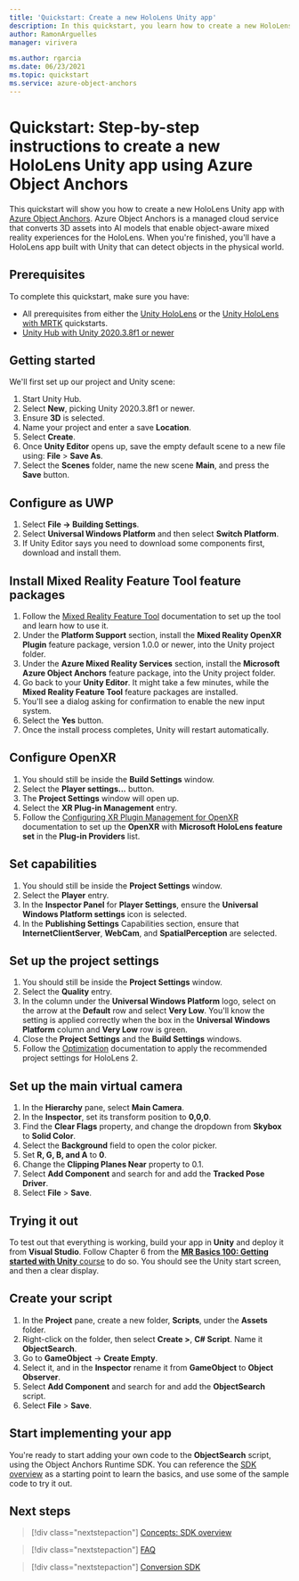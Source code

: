 ```yaml
---
title: 'Quickstart: Create a new HoloLens Unity app'
description: In this quickstart, you learn how to create a new HoloLens Unity app using Object Anchors.
author: RamonArguelles
manager: virivera

ms.author: rgarcia
ms.date: 06/23/2021
ms.topic: quickstart
ms.service: azure-object-anchors
---
```

# Quickstart: Step-by-step instructions to create a new HoloLens Unity app using Azure Object Anchors

This quickstart will show you how to create a new HoloLens Unity app with [Azure Object Anchors](../overview.md). Azure
Object Anchors is a managed cloud service that converts 3D assets into AI models that enable object-aware mixed
reality experiences for the HoloLens. When you're finished, you'll have a HoloLens app built with Unity that can detect
objects in the physical world.

## Prerequisites

To complete this quickstart, make sure you have:

* All prerequisites from either the [Unity HoloLens](get-started-unity-hololens.md) or the [Unity HoloLens with MRTK](get-started-unity-hololens-mrtk.md) quickstarts.
* <a href="https://unity3d.com/get-unity/download" target="_blank">Unity Hub with Unity 2020.3.8f1 or newer</a>

## Getting started

We'll first set up our project and Unity scene:

1. Start Unity Hub.
1. Select **New**, picking Unity 2020.3.8f1 or newer.
1. Ensure **3D** is selected.
1. Name your project and enter a save **Location**.
1. Select **Create**.
1. Once **Unity Editor** opens up, save the empty default scene to a new file using: **File** > **Save As**.
1. Select the **Scenes** folder, name the new scene **Main**, and press the **Save** button.

## Configure as UWP

1. Select **File -> Building Settings**.
1. Select **Universal Windows Platform** and then select **Switch Platform**.
1. If Unity Editor says you need to download some components first, download and install them.

## Install Mixed Reality Feature Tool feature packages

1. Follow the <a a href="/windows/mixed-reality/develop/unity/welcome-to-mr-feature-tool" target="_blank">Mixed Reality Feature Tool</a> documentation to set up the tool and learn how to use it.
1. Under the **Platform Support** section, install the **Mixed Reality OpenXR Plugin** feature package, version 1.0.0 or newer, into the Unity project folder.
1. Under the **Azure Mixed Reality Services** section, install the **Microsoft Azure Object Anchors** feature package, into the Unity project folder.
1. Go back to your **Unity Editor**. It might take a few minutes, while the **Mixed Reality Feature Tool** feature packages are installed.
1. You'll see a dialog asking for confirmation to enable the new input system.
1. Select the **Yes** button.
1. Once the install process completes, Unity will restart automatically.

## Configure OpenXR

1. You should still be inside the **Build Settings** window.
1. Select the **Player settings...** button.
1. The **Project Settings** window will open up.
1. Select the **XR Plug-in Management** entry.
1. Follow the <a href="/windows/mixed-reality/develop/unity/xr-project-setup#configuring-xr-plugin-management-for-openxr" target="_blank">Configuring XR Plugin Management for OpenXR</a> documentation to set up the **OpenXR** with **Microsoft HoloLens feature set** in the **Plug-in Providers** list.

## Set capabilities

1. You should still be inside the **Project Settings** window.
1. Select the **Player** entry.
1. In the **Inspector Panel** for **Player Settings**, ensure the **Universal Windows Platform settings** icon is selected.
1. In the **Publishing Settings** Capabilities section, ensure that **InternetClientServer**, **WebCam**, and **SpatialPerception** are selected.

## Set up the project settings

1. You should still be inside the **Project Settings** window.
1. Select the **Quality** entry.
1. In the column under the **Universal Windows Platform** logo, select on the arrow at the **Default** row and select **Very Low**. You'll know the setting is applied correctly when the box in the **Universal Windows Platform** column and **Very Low** row is green.
1. Close the **Project Settings** and the **Build Settings** windows.
1. Follow the <a href="/windows/mixed-reality/develop/unity/xr-project-setup#optimization" target="_blank">Optimization</a> documentation to apply the recommended project settings for HoloLens 2.

## Set up the main virtual camera

1. In the **Hierarchy** pane, select **Main Camera**.
1. In the **Inspector**, set its transform position to **0,0,0**.
1. Find the **Clear Flags** property, and change the dropdown from **Skybox** to **Solid Color**.
1. Select the **Background** field to open the color picker.
1. Set **R, G, B, and A** to **0**.
1. Change the **Clipping Planes Near** property to 0.1.
1. Select **Add Component** and search for and add the **Tracked Pose Driver**.
1. Select  **File** > **Save**.

## Trying it out

To test out that everything is working, build your app in **Unity** and deploy it from **Visual Studio**. Follow Chapter 6 from the <a href="/windows/mixed-reality/holograms-100#chapter-6---build-and-deploy-to-device-from-visual-studio" target="_blank">**MR Basics 100: Getting started with Unity** course</a> to do so. You should see the Unity start screen, and then a clear display.

## Create your script

1. In the **Project** pane, create a new folder, **Scripts**, under the **Assets** folder.
1. Right-click on the folder, then select **Create >**, **C# Script**. Name it **ObjectSearch**.
1. Go to **GameObject** -> **Create Empty**.
1. Select it, and in the **Inspector** rename it from **GameObject** to **Object Observer**.
1. Select **Add Component** and search for and add the **ObjectSearch** script.
1. Select  **File** > **Save**.

## Start implementing your app

You're ready to start adding your own code to the **ObjectSearch** script, using the Object Anchors Runtime SDK. You can reference the [SDK overview](../concepts/sdk-overview.md) as a starting point to learn the basics, and use some of the sample code to try it out.

## Next steps

> [!div class="nextstepaction"]
> [Concepts: SDK overview](../concepts/sdk-overview.md)

> [!div class="nextstepaction"]
> [FAQ](../faq.md)

> [!div class="nextstepaction"]
> [Conversion SDK](/dotnet/api/overview/azure/mixedreality.objectanchors.conversion-readme-pre)

